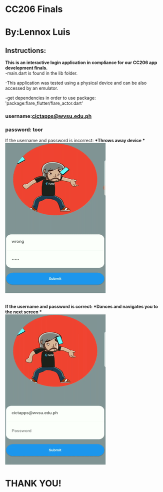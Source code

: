 # CC206 Finals

# By:Lennox Luis



## Instructions:

<b>This is an interactive login application in compliance for our CC206 app development finals.</b>
<br/>
-main.dart is found in the lib folder.


-This application was tested using a physical device and can be also accessed by an emulator.

-get dependencies in order to use package: 'package:flare_flutter/flare_actor.dart'


### username:cictapps@wvsu.edu.ph
### password: toor

If the username and password is incorrect: <b>*Throws away device *
  <br/>
![UI](https://github.com/LennoxLuis/final_app/blob/master/assets/wrong.gif)
<br />
<br />

If the username and password is correct: <b>*Dances and navigates you to the next screen *
<br />
![UI](https://github.com/LennoxLuis/final_app/blob/master/assets/correct.gif)




# THANK YOU!
